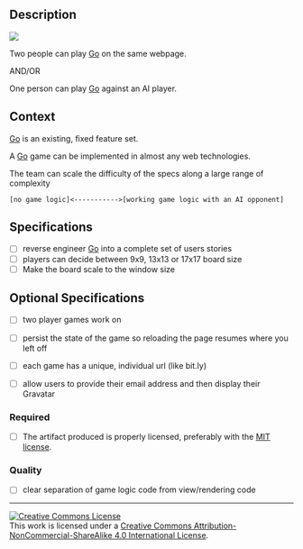 ## Description

![](https://upload.wikimedia.org/wikipedia/commons/thumb/f/f3/Go-board-animated.gif/120px-Go-board-animated.gif)

Two people can play [Go](https://en.wikipedia.org/wiki/Go_(game)) on the same webpage.

AND/OR 

One person can play [Go](https://en.wikipedia.org/wiki/Go_(game)) against an AI player. 

## Context

[Go](https://en.wikipedia.org/wiki/Go_(game)) is an existing, fixed feature set. 

A [Go](https://en.wikipedia.org/wiki/Go_(game)) game can be implemented in almost any web technologies. 

The team can scale the difficulty of the specs along a large range of complexity

```
[no game logic]<----------->[working game logic with an AI opponent]
```

## Specifications

- [ ] reverse engineer [Go](https://en.wikipedia.org/wiki/Go_(game)) into a complete set of users stories
- [ ] players can decide between 9x9, 13x13 or 17x17 board size
- [ ] Make the board scale to the window size

## Optional Specifications

- [ ] two player games work on
- [ ] persist the state of the game so reloading the page resumes where you left off
- [ ] each game has a unique, individual url (like bit.ly)
- [ ] allow users to provide their email address and then display their Gravatar


### Required

- [ ] The artifact produced is properly licensed, preferably with the [MIT license][mit-license].


### Quality

- [ ] clear separation of game logic code from view/rendering code

---

<!-- LICENSE -->

<a rel="license" href="http://creativecommons.org/licenses/by-nc-sa/4.0/"><img alt="Creative Commons License" style="border-width:0" src="https://i.creativecommons.org/l/by-nc-sa/4.0/80x15.png" /></a>
<br />This work is licensed under a <a rel="license" href="http://creativecommons.org/licenses/by-nc-sa/4.0/">Creative Commons Attribution-NonCommercial-ShareAlike 4.0 International License</a>.

[mit-license]: https://opensource.org/licenses/MIT
